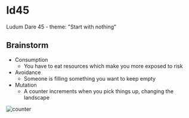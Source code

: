 # ld45
Ludum Dare 45 - theme: "Start with nothing"

## Brainstorm

- Consumption
  - You have to eat resources which make you more exposed to risk
- Avoidance
  - Someone is filling something you want to keep empty
- Mutation
  - A counter increments when you pick things up, changing the landscape
  

![counter](./docs/counter.png)

